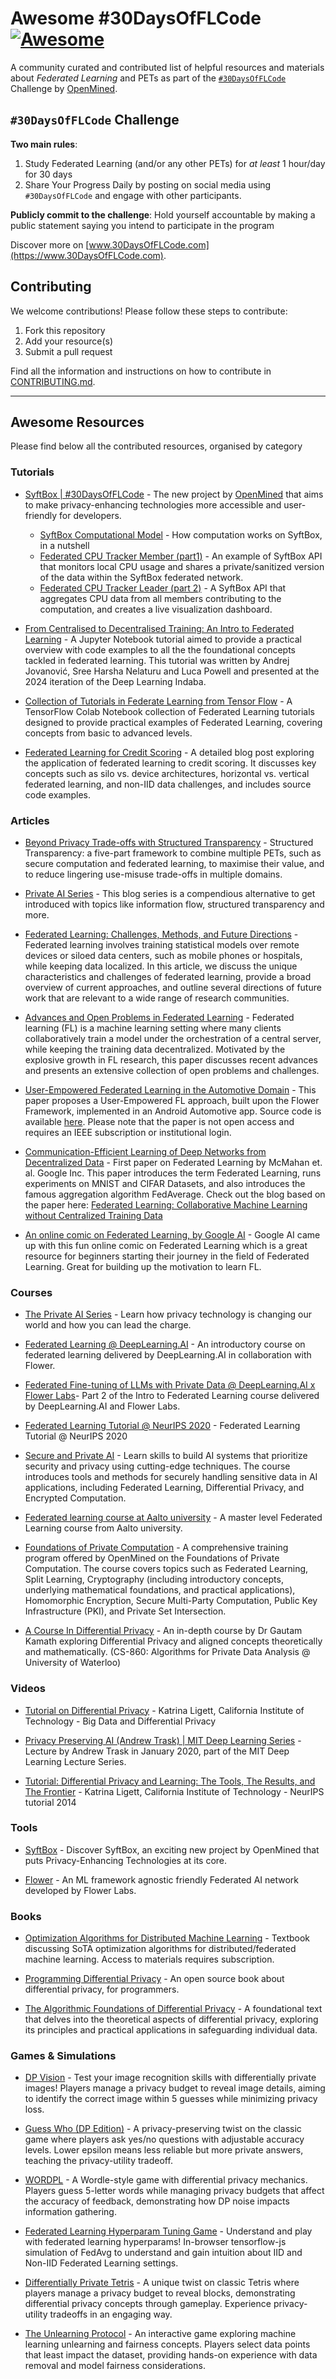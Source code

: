 # Awesome #30DaysOfFLCode [![Awesome](https://cdn.rawgit.com/sindresorhus/awesome/d7305f38d29fed78fa85652e3a63e154dd8e8829/media/badge.svg)](https://github.com/sindresorhus/awesome)

A community curated and contributed list of helpful resources and materials about _Federated Learning_ and PETs as part of the [`#30DaysOfFLCode`](https://info.openmined.org/30daysofflcode) Challenge by [OpenMined](https://openmined.org).

## `#30DaysOfFLCode` Challenge

**Two main rules**:

1. Study Federated Learning (and/or any other PETs) for _at least_ 1 hour/day for 30 days
2. Share Your Progress Daily by posting on social media using `#30DaysOfFLCode` and engage with other participants.

**Publicly commit to the challenge**: Hold yourself accountable by making a public statement saying you intend to participate in the program

Discover more on [www.30DaysOfFLCode.com](https://www.30DaysOfFLCode.com).

## Contributing
We welcome contributions! Please follow these steps to contribute:

1. Fork this repository
2. Add your resource(s)
3. Submit a pull request

Find all the information and instructions on how to contribute in [CONTRIBUTING.md](./CONTRIBUING.md).

---

## Awesome Resources

Please find below all the contributed resources, organised by category



### Tutorials

* [SyftBox | #30DaysOfFLCode](https://syftbox-documentation.openmined.org/) - The new project by [OpenMined](https://openmined.org) that aims to make privacy-enhancing technologies more accessible and user-friendly for developers.

    * [SyftBox Computational Model](https://syftbox-documentation.openmined.org/computation-model) - How computation works on SyftBox, in a nutshell
    * [Federated CPU Tracker Member (part1)](https://syftbox-documentation.openmined.org/cpu-tracker-1) - An example of SyftBox API that monitors local CPU usage and shares a private/sanitized version of the data within the SyftBox federated network.
    * [Federated CPU Tracker Leader (part 2)](https://syftbox-documentation.openmined.org/cpu-tracker-2) - A SyftBox API that aggregates CPU data from all members contributing to the computation, and creates a live visualization dashboard.

* [From Centralised to Decentralised Training: An Intro to Federated Learning](https://github.com/deep-learning-indaba/indaba-pracs-2024/tree/main/practicals/Federated_Learning) - A Jupyter Notebook tutorial aimed to provide a practical overview with code examples to all the the foundational concepts tackled in federated learning. This tutorial was written by Andrej Jovanović, Sree Harsha Nelaturu and Luca Powell and presented at the 2024 iteration of the Deep Learning Indaba.
  
* [Collection of Tutorials in Federate Learning from Tensor Flow](https://www.tensorflow.org/federated/tutorials/tutorials_overview) - A TensorFlow Colab Notebook collection of Federated Learning tutorials designed to provide practical examples of Federated Learning, covering concepts from basic to advanced levels.

* [Federated Learning for Credit Scoring](https://blog.openmined.org/federated-credit-scoring/) - A detailed blog post exploring the application of federated learning to credit scoring. It discusses key concepts such as silo vs. device architectures, horizontal vs. vertical federated learning, and non-IID data challenges, and includes source code examples.

### Articles

* [Beyond Privacy Trade-offs with Structured Transparency](https://arxiv.org/abs/2012.08347) - Structured Transparency: a five-part framework to combine multiple PETs, such as secure computation and federated learning, to maximise their value, and to reduce lingering use-misuse trade-offs in multiple domains.

* [Private AI Series](https://blog.openmined.org/tag/private-ai-series/) - This blog series is a compendious alternative to get introduced with topics like information flow, structured transparency and more.

* [Federated Learning: Challenges, Methods, and Future Directions](https://arxiv.org/abs/1908.07873) - 
Federated learning involves training statistical models over remote devices or siloed data centers, such as mobile phones or hospitals, while keeping data localized. In this article, we discuss the unique characteristics and challenges of federated learning, provide a broad overview of current approaches, and outline several directions of future work that are relevant to a wide range of research communities.

* [Advances and Open Problems in Federated Learning](https://arxiv.org/abs/1912.04977) - Federated learning (FL) is a machine learning setting where many clients collaboratively train a model under the orchestration of a central server, while keeping the training data decentralized. Motivated by the explosive growth in FL research, this paper discusses recent advances and presents an extensive collection of open problems and challenges.

* [User-Empowered Federated Learning in the Automotive Domain](https://ieeexplore.ieee.org/abstract/document/10664305) - This paper proposes a User-Empowered FL approach, built upon the Flower Framework, implemented in an Android Automotive app. Source code is available [here](https://github.com/marcellomaugeri/User-Empowered-Federated-Learning-in-Automotive). Please note that the paper is not open access and requires an IEEE subscription or institutional login.

* [Communication-Efficient Learning of Deep Networks from Decentralized Data](https://proceedings.mlr.press/v54/mcmahan17a/mcmahan17a.pdf) - First paper on Federated Learning by McMahan et. al. Google Inc. This paper introduces the term Federated Learning, runs experiments on MNIST and CIFAR Datasets, and also introduces the famous aggregation algorithm FedAverage. Check out the blog based on the paper here: [Federated Learning: Collaborative Machine Learning without Centralized Training Data](https://research.google/blog/federated-learning-collaborative-machine-learning-without-centralized-training-data/)

* [An online comic on Federated Learning, by Google AI](https://federated.withgoogle.com/) - Google AI came up with this fun online comic on Federated Learning which is a great resource for beginners starting their journey in the field of Federated Learning. Great for building up the motivation to learn FL.


### Courses

* [The Private AI Series](https://courses.openmined.org/) - Learn how privacy technology is changing our world and how you can lead the charge.

* [Federated Learning @ DeepLearning.AI](https://www.deeplearning.ai/short-courses/intro-to-federated-learning/) - An introductory course on federated learning delivered by DeepLearning.AI in collaboration with Flower.

* [Federated Fine-tuning of LLMs with Private Data @ DeepLearning.AI x Flower Labs](https://learn.deeplearning.ai/courses/intro-to-federated-learning-c2)- Part 2 of the Intro to Federated Learning course delivered by DeepLearning.AI and Flower Labs.

* [Federated Learning Tutorial @ NeurIPS 2020](https://drive.google.com/file/d/1QGY2Zytp9XRSu95fX2lCld8DwfEdcHCG/view) - Federated Learning Tutorial @ NeurIPS 2020

* [Secure and Private AI](https://www.udacity.com/course/secure-and-private-ai--ud185) - Learn skills to build AI systems that prioritize security and privacy using cutting-edge techniques. The course introduces tools and methods for securely handling sensitive data in AI applications, including Federated Learning, Differential Privacy, and Encrypted Computation.

* [Federated learning course at Aalto university](https://www.youtube.com/watch?v=54caAfGwM88&list=PLrbn2dGrLJK9TwK1TILxluPApQCLq1Tf5) - A master level Federated Learning course from Aalto university.

* [Foundations of Private Computation](https://courses.openmined.org/courses/foundations-of-private-computation) - A comprehensive training program offered by OpenMined on the Foundations of Private Computation. The course covers topics such as Federated Learning, Split Learning, Cryptography (including introductory concepts, underlying mathematical foundations, and practical applications), Homomorphic Encryption, Secure Multi-Party Computation, Public Key Infrastructure (PKI), and Private Set Intersection.

* [A Course In Differential Privacy](https://youtube.com/playlist?list=PLmd_zeMNzSvRRNpoEWkVo6QY_6rR3SHjp&si=_4r3HM1bTNSW9gwr) - An in-depth course by Dr Gautam Kamath exploring Differential Privacy and aligned concepts theoretically and mathematically. (CS-860: Algorithms for Private Data Analysis @ University of Waterloo)


### Videos

* [Tutorial on Differential Privacy](https://youtu.be/ekIL65D0R3o?feature=shared) - Katrina Ligett, California Institute of Technology - Big Data and Differential Privacy

* [Privacy Preserving AI (Andrew Trask) | MIT Deep Learning Series](https://youtu.be/4zrU54VIK6k?feature=shared) - Lecture by Andrew Trask in January 2020, part of the MIT Deep Learning Lecture Series.

* [Tutorial: Differential Privacy and Learning: The Tools, The Results, and The Frontier](https://youtu.be/hoEyvHCRRc8?feature=shared) - Katrina Ligett, California Institute of Technology - NeurIPS tutorial 2014

### Tools 

* [SyftBox](https://github.com/OpenMined/syft) - Discover SyftBox, an exciting new project by OpenMined that puts Privacy-Enhancing Technologies at its core.

* [Flower](https://github.com/adap/flower) - An ML framework agnostic friendly Federated AI network developed by Flower Labs.

### Books


* [Optimization Algorithms for Distributed Machine Learning](https://link.springer.com/book/10.1007/978-3-031-19067-4) - Textbook discussing SoTA optimization algorithms for distributed/federated machine learning. Access to materials requires subscription.

* [Programming Differential Privacy](https://programming-dp.com/) - An open source book about differential privacy, for programmers.

* [The Algorithmic Foundations of Differential Privacy](https://www.cis.upenn.edu/~aaroth/Papers/privacybook.pdf) - A foundational text that delves into the theoretical aspects of differential privacy, exploring its principles and practical applications in safeguarding individual data.

### Games & Simulations

* [DP Vision](https://www.oblivious.com/games/dp-vision) - Test your image recognition skills with differentially private images! Players manage a privacy budget to reveal image details, aiming to identify the correct image within 5 guesses while minimizing privacy loss.

* [Guess Who (DP Edition)](https://www.oblivious.com/games/guess-who) - A privacy-preserving twist on the classic game where players ask yes/no questions with adjustable accuracy levels. Lower epsilon means less reliable but more private answers, teaching the privacy-utility tradeoff.

* [WORDPL](https://www.oblivious.com/games/wordpl) - A Wordle-style game with differential privacy mechanics. Players guess 5-letter words while managing privacy budgets that affect the accuracy of feedback, demonstrating how DP noise impacts information gathering.

* [Federated Learning Hyperparam Tuning Game](https://amanpriyanshu.github.io/FL-Interactive-Game/) - Understand and play with federated learning hyperparams! In-browser tensorflow-js simulation of FedAvg to understand and gain intuition about IID and Non-IID Federated Learning settings.

* [Differentially Private Tetris](https://amanpriyanshu.github.io/Differentially-Private-Tetris/) - A unique twist on classic Tetris where players manage a privacy budget to reveal blocks, demonstrating differential privacy concepts through gameplay. Experience privacy-utility tradeoffs in an engaging way.

* [The Unlearning Protocol](https://amanpriyanshu.github.io/The-Unlearning-Protocol/) - An interactive game exploring machine learning unlearning and fairness concepts. Players select data points that least impact the dataset, providing hands-on experience with data removal and model fairness considerations.
